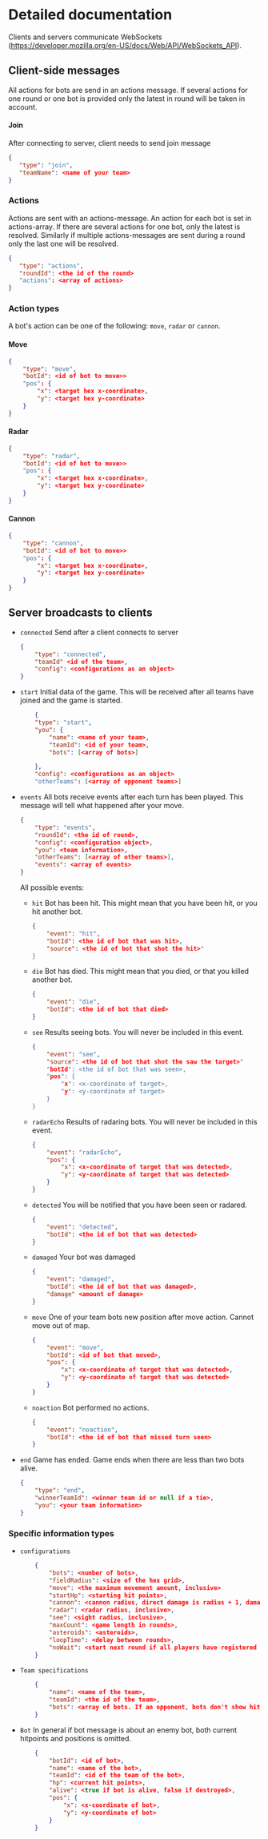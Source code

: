 # Detailed documentation

Clients and servers communicate WebSockets (https://developer.mozilla.org/en-US/docs/Web/API/WebSockets_API).

## Client-side messages

All actions for bots are send in an actions message. If several actions
for one round or one bot is provided only the latest in round will be taken in account.

#### Join

After connecting to server, client needs to send join message

```json
{
   "type": "join",
   "teamName": <name of your team>
}
```

### Actions

Actions are sent with an actions-message. An action for each bot is set
in actions-array. If there are several actions for one bot, only the
latest is resolved. Similarly if multiple actions-messages are sent
during a round only the last one will be resolved.

```json
{
   "type": "actions",
   "roundId": <the id of the round>
   "actions": <array of actions>
}
```

### Action types

A bot's action can be one of the following: `move`, `radar` or `cannon`.

#### Move

```json
{
    "type": "move",
    "botId": <id of bot to move>>
    "pos": {
        "x": <target hex x-coordinate>,   
        "y": <target hex y-coordinate>
    }
}
```
#### Radar

```json
{
    "type": "radar",
    "botId": <id of bot to move>>
    "pos": {
        "x": <target hex x-coordinate>,   
        "y": <target hex y-coordinate>
    }
}
```
#### Cannon

```json
{
    "type": "cannon",
    "botId": <id of bot to move>>
    "pos": {
        "x": <target hex x-coordinate>,   
        "y": <target hex y-coordinate>
    }
}
```

## Server broadcasts to clients

* `connected` Send after a client connects to server

    ```json
    {
        "type": "connected",
        "teamId" <id of the team>,
        "config": <configurations as an object>
    }
    ```

* `start` Initial data of the game. This will be received after all teams have joined and the game is started.

    ```json
        {
        "type": "start",
        "you": {
            "name": <name of your team>,
            "teamId": <id of your team>,
            "bots": [<array of bots>]

        },
        "config": <configurations as an object>        
        "otherTeams": [<array of opponent teams>]
    ```

* `events` All bots receive events after each turn has been played. This message will tell what happened after your move.

    ```json
    {
        "type": "events",
        "roundId": <the id of round>,
        "config": <configuration object>,
        "you": <team information>,
        "otherTeams": [<array of other teams>],
        "events": <array of events>
    }
    ```

    All possible events:

    * `hit` Bot has been hit. This might mean that you have been hit, or you hit another bot.
        ```json
        {
            "event": "hit",
            "botId": <the id of bot that was hit>,
            "source": <the id of bot that shot the hit>"
        }
        ```
    * `die` Bot has died. This might mean that you died, or that you killed another bot.
        ```json
        {
            "event": "die",
            "botId": <the id of bot that died>
        }
        ```
    * `see` Results seeing bots. You will never be included in this event.
        ```json
        {
            "event": "see",
            "source": <the id of bot that shot the saw the target>"
            "botId": <the id of bot that was seen>,
            "pos": {
                "x": <x-coordinate of target>,
                "y": <y-coordinate of target>
            }
        }
        ```
    * `radarEcho` Results of radaring bots. You will never be included in this event.
        ```json
        {
            "event": "radarEcho",
            "pos": {
                "x": <x-coordinate of target that was detected>,
                "y": <y-coordinate of target that was detected>
            }
        }
        ```        
    * `detected` You will be notified that you have been seen or radared.
        ```json
        {
            "event": "detected",
            "botId": <the id of bot that was detected>
        }
        ```   
    * `damaged` Your bot was damaged
        ```json
        {
            "event": "damaged",
            "botId": <the id of bot that was damaged>,
            "damage" <amount of damage>
        }
        ```   
    * `move` One of your team bots new position after move action. Cannot move out of map.
        ```json
        {
            "event": "move",
            "botId": <id of bot that moved>,
            "pos": {
                "x": <x-coordinate of target that was detected>,
                "y": <y-coordinate of target that was detected>
            }
        }
        ```   
    * `noaction` Bot performed no actions.
        ```json
        {
            "event": "noaction",
            "botId": <the id of bot that missed turn seen>
        }
        ```

* `end` Game has ended. Game ends when there are less than two bots alive.

    ```json
    {
        "type": "end",
        "winnerTeamId": <winner team id or null if a tie>,
        "you": <your team information>
    }
    ```
    
### Specific information types

* `configurations`
    ```json
        {
            "bots": <number of bots>,
            "fieldRadius": <size of the hex grid>,
            "move": <the maximum movement amount, inclusive>
            "startHp": <starting hit points>,
            "cannon": <cannon radius, direct damage is radius + 1, damage decay linearly as function of distance>,
            "radar": <radar radius, inclusive>,
            "see": <sight radius, inclusive>,
            "maxCount": <game length in rounds>,
            "asteroids": <asteroids>,
            "loopTime": <delay between rounds>,
            "noWait": <start next round if all players have registered their actions>
        }
    ```
* `Team specifications`
    ```json
        {
            "name": <name of the team>,
            "teamId": <the id of the team>,
            "bots": <array of bots. If an opponent, bots don't show hitpoints nor position>        
        }    
    ```
    
* `Bot`
    In general if bot message is about an enemy bot, both current hitpoints and positions is omitted.

    ```json
        {
            "botId": <id of bot>,
            "name": <name of the bot>,
            "teamId": <id of the team of the bot>,
            "hp": <current hit points>,
            "alive": <true if bot is alive, false if destroyed>,
            "pos": {
                "x": <x-coordinate of bot>,
                "y": <y-coordinate of bot>
            }
        }
    ```